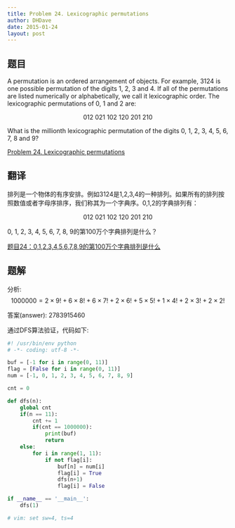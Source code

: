 ```yaml
---
title: Problem 24. Lexicographic permutations
author: DHDave
date: 2015-01-24
layout: post
---
```


## 题目

A permutation is an ordered arrangement of objects. For example, 3124 is one possible permutation of the digits 1, 2, 3 and 4. If all of the permutations are listed numerically or alphabetically, we call it lexicographic order. The lexicographic permutations of 0, 1 and 2 are:

$$ 012\ 021\ 102\ 120\ 201\ 210 $$
<!--more-->
What is the millionth lexicographic permutation of the digits 0, 1, 2, 3, 4, 5, 6, 7, 8 and 9?

[Problem 24. Lexicographic permutations](https://projecteuler.net/problem=24 "Problem 24")

## 翻译

排列是一个物体的有序安排。例如3124是1,2,3,4的一种排列。如果所有的排列按照数值或者字母序排序，我们称其为一个字典序。0,1,2的字典排列有：

$$ 012\ 021\ 102\ 120\ 201\ 210 $$

0, 1, 2, 3, 4, 5, 6, 7, 8, 9的第100万个字典排列是什么？

[题目24：0,1,2,3,4,5,6,7,8,9的第100万个字典排列是什么](http://pe.spiritzhang.com/index.php/2011-05-11-09-44-54/25-240123456789100 "题目24")

## 题解

分析: $$ 1000000 = 2 \times 9! + 6 \times 8! + 6 \times 7! + 2 \times 6! + 5 \times 5! + 1 \times 4! + 2 \times 3! + 2 \times 2! $$

答案(answer): 2783915460

通过DFS算法验证，代码如下:

```python
#! /usr/bin/env python
# -*- coding: utf-8 -*-

buf = [-1 for i in range(0, 11)]
flag = [False for i in range(0, 11)]
num = [-1, 0, 1, 2, 3, 4, 5, 6, 7, 8, 9]

cnt = 0

def dfs(n):
    global cnt
    if(n == 11):
        cnt += 1
        if(cnt == 1000000):
            print(buf)
            return
    else:
        for i in range(1, 11):
            if not flag[i]:
                buf[n] = num[i]
                flag[i] = True
                dfs(n+1)
                flag[i] = False

if __name__ == '__main__':
    dfs(1)

# vim: set sw=4, ts=4
```
